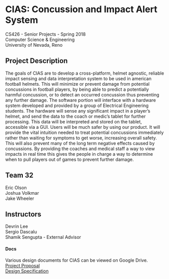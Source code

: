 # CIAS: Concussion and Impact Alert System

CS426 - Senior Projects - Spring 2018  
Computer Science & Engineering  
University of Nevada, Reno
## Project Description
The goals of CIAS are to develop a cross-platform, helmet agnostic, reliable impact sensing and data interpretation system to be used in american football helmets. This will minimize or prevent damage from potential concussions in football players, by being able to predict a potentially harmful concussion, or to detect an occurred concussion thus preventing any further damage. The software portion will interface with a hardware system developed and provided by a group of Electrical Engineering students. The hardware will sense any significant impact in a player’s helmet, and send the data to the coach or medic’s tablet for further processing. This data will be interpreted and stored on the tablet, accessible via a GUI.
Users will be much safer by using our product. It will provide the vital intuition needed to treat potential concussions immediately rather than waiting for symptoms to get worse, increasing overall safety. This will also prevent many of the long term negative effects caused by concussions. By providing the coaches and medical staff a way to view impacts in real time this gives the people in charge a way to determine when to pull players out of games to prevent further damage.

## Team 32
Eric Olson  
Joshua Volkmar  
Jake Wheeler  

## Instructors
Devrin Lee  
Sergio Dascalu  
Shamik Sengupta - External Advisor

#### Docs
Various design documents for CIAS can be viewed on Google Drive.  
[Project Proposal](https://docs.google.com/document/d/e/2PACX-1vRlA_YN3UhGyrcgjb51kJDHaPH4Qq72jnL9anUckOUfB2o4INe5WonKHTOkwmlJRJ89G4SpCghK7JYY/pub)  
[Design Specification ](https://docs.google.com/document/d/e/2PACX-1vSVtmT1m95u3CSl-Qq-kjKA_ksofP7yHKd_vtJMx1f_VHnF3xCyG_a-5Ilf18QaKrgNNPV8-ezyr-Pp/pub)  
